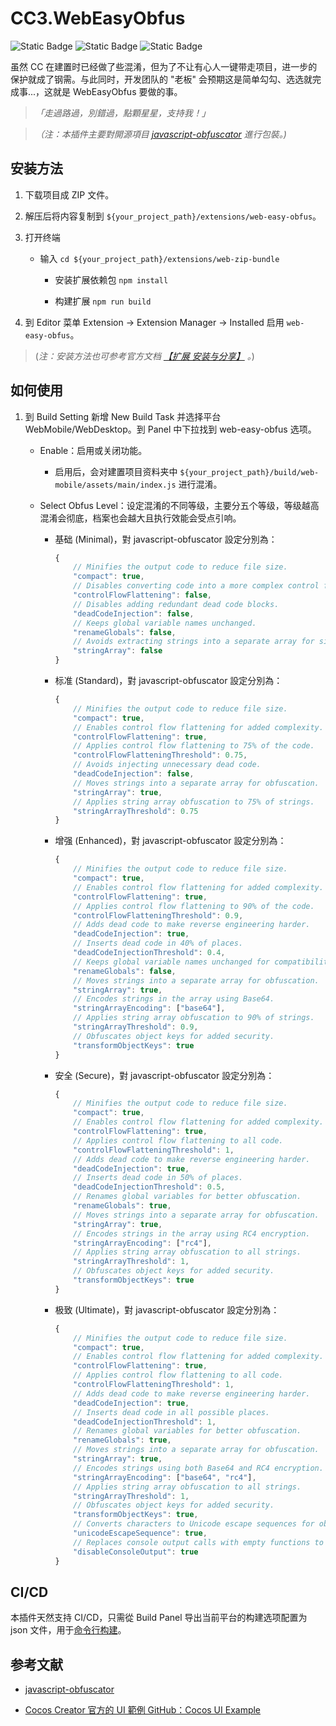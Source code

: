 # CC3.WebEasyObfus

![Static Badge](https://img.shields.io/badge/Version-1.0.0-blue) ![Static Badge](https://img.shields.io/badge/CocosCreator-3.8.x-green) ![Static Badge](https://img.shields.io/badge/Tested_On-web-yellow)

虽然 CC 在建置时已经做了些混淆，但为了不让有心人一键带走项目，进一步的保护就成了钢需。与此同时，开发团队的 "老板" 会预期这是简单勾勾、选选就完成事...，这就是 WebEasyObfus 要做的事。

> *「走過路過，別錯過，點顆星星，支持我！」*

> *（注：本插件主要對開源項目 [javascript-obfuscator](https://github.com/javascript-obfuscator/javascript-obfuscator) 進行包裝。)*


## 安装方法

1. 下载项目成 ZIP 文件。

2. 解压后将内容复制到 `${your_project_path}/extensions/web-easy-obfus`。

3. 打开终端

     * 输入 `cd ${your_project_path}/extensions/web-zip-bundle`

         * 安装扩展依赖包 `npm install`

         * 构建扩展 `npm run build`

4. 到 Editor 菜单 Extension -> Extension Manager -> Installed 启用 `web-easy-obfus`。

>(*注：安装方法也可参考官方文档 [【扩展 安装与分享】](https://docs.cocos.com/creator/3.8/manual/zh/editor/extension/install.html) 。*)


## 如何使用

1. 到 Build Setting 新增 New Build Task 并选择平台 WebMobile/WebDesktop。到 Panel 中下拉找到 web-easy-obfus 选项。

    * Enable：启用或关闭功能。

        * 启用后，会对建置项目资料夹中 `${your_project_path}/build/web-mobile/assets/main/index.js` 进行混淆。 

    * Select Obfus Level：设定混淆的不同等级，主要分五个等级，等级越高混淆会彻底，档案也会越大且执行效能会受点引响。

        * 基础 (Minimal)，對 javascript-obfuscator 設定分別為：

            ```javascript
            {
                // Minifies the output code to reduce file size.
                "compact": true, 
                // Disables converting code into a more complex control flow structure.
                "controlFlowFlattening": false,
                // Disables adding redundant dead code blocks. 
                "deadCodeInjection": false,
                // Keeps global variable names unchanged. 
                "renameGlobals": false,
                // Avoids extracting strings into a separate array for simplicity. 
                "stringArray": false 
            }
            ```

        * 标准 (Standard)，對 javascript-obfuscator 設定分別為：

            ```javascript
            {
                // Minifies the output code to reduce file size.
                "compact": true, 
                // Enables control flow flattening for added complexity.
                "controlFlowFlattening": true, 
                // Applies control flow flattening to 75% of the code.
                "controlFlowFlatteningThreshold": 0.75, 
                // Avoids injecting unnecessary dead code.
                "deadCodeInjection": false, 
                // Moves strings into a separate array for obfuscation.
                "stringArray": true, 
                // Applies string array obfuscation to 75% of strings.
                "stringArrayThreshold": 0.75 
            }
            ```

        * 增强 (Enhanced)，對 javascript-obfuscator 設定分別為：

            ```javascript
            {
                // Minifies the output code to reduce file size.
                "compact": true, 
                // Enables control flow flattening for added complexity.
                "controlFlowFlattening": true,
                // Applies control flow flattening to 90% of the code.
                "controlFlowFlatteningThreshold": 0.9,
                // Adds dead code to make reverse engineering harder.
                "deadCodeInjection": true,
                // Inserts dead code in 40% of places.
                "deadCodeInjectionThreshold": 0.4,
                // Keeps global variable names unchanged for compatibility.
                "renameGlobals": false, 
                // Moves strings into a separate array for obfuscation.
                "stringArray": true,
                // Encodes strings in the array using Base64.
                "stringArrayEncoding": ["base64"],
                // Applies string array obfuscation to 90% of strings.
                "stringArrayThreshold": 0.9,
                // Obfuscates object keys for added security.
                "transformObjectKeys": true 
            }
            ```

        * 安全 (Secure)，對 javascript-obfuscator 設定分別為：

            ```javascript
            {
                // Minifies the output code to reduce file size.
                "compact": true, 
                // Enables control flow flattening for added complexity.
                "controlFlowFlattening": true, 
                // Applies control flow flattening to all code.
                "controlFlowFlatteningThreshold": 1,
                // Adds dead code to make reverse engineering harder. 
                "deadCodeInjection": true, 
                // Inserts dead code in 50% of places.
                "deadCodeInjectionThreshold": 0.5, 
                // Renames global variables for better obfuscation.
                "renameGlobals": true,
                // Moves strings into a separate array for obfuscation. 
                "stringArray": true, 
                // Encodes strings in the array using RC4 encryption.
                "stringArrayEncoding": ["rc4"],
                // Applies string array obfuscation to all strings. 
                "stringArrayThreshold": 1, 
                // Obfuscates object keys for added security.
                "transformObjectKeys": true 
            }
            ```

        * 极致 (Ultimate)，對 javascript-obfuscator 設定分別為：

            ```javascript
            {
                // Minifies the output code to reduce file size.
                "compact": true, 
                // Enables control flow flattening for added complexity.
                "controlFlowFlattening": true, 
                // Applies control flow flattening to all code.
                "controlFlowFlatteningThreshold": 1, 
                // Adds dead code to make reverse engineering harder.
                "deadCodeInjection": true, 
                // Inserts dead code in all possible places.
                "deadCodeInjectionThreshold": 1, 
                // Renames global variables for better obfuscation.
                "renameGlobals": true,
                // Moves strings into a separate array for obfuscation. 
                "stringArray": true, 
                // Encodes strings using both Base64 and RC4 encryption.
                "stringArrayEncoding": ["base64", "rc4"], 
                // Applies string array obfuscation to all strings.
                "stringArrayThreshold": 1, 
                // Obfuscates object keys for added security.
                "transformObjectKeys": true, 
                // Converts characters to Unicode escape sequences for obfuscation.
                "unicodeEscapeSequence": true,
                // Replaces console output calls with empty functions to hide debugging messages. 
                "disableConsoleOutput": true 
            }
            ```


## CI/CD

本插件天然支持 CI/CD，只需從 Build Panel 导出当前平台的构建选项配置为 json 文件，用于[命令行构建](https://docs.cocos.com/creator/3.8/manual/zh/editor/publish/publish-in-command-line.html)。


## 参考文献

* [javascript-obfuscator](https://github.com/javascript-obfuscator/javascript-obfuscator)

* [Cocos Creator 官方的 UI 範例 GitHub：Cocos UI Example](https://github.com/cocos/cocos-example-ui)